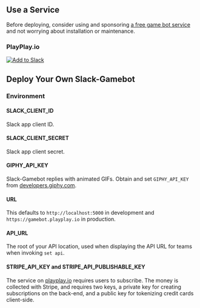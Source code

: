 ## Use a Service

Before deploying, consider using and sponsoring [a free game bot service](https://gamebot.playplay.io) and not worrying about installation or maintenance.

### PlayPlay.io

[![Add to Slack](https://platform.slack-edge.com/img/add_to_slack@2x.png)](https://gamebot.playplay.io)

## Deploy Your Own Slack-Gamebot

### Environment

#### SLACK_CLIENT_ID

Slack app client ID.

#### SLACK_CLIENT_SECRET

Slack app client secret.

#### GIPHY_API_KEY

Slack-Gamebot replies with animated GIFs. Obtain and set `GIPHY_API_KEY` from [developers.giphy.com](https://developers.giphy.com).

#### URL

This defaults to `http://localhost:5000` in development and `https://gamebot.playplay.io` in production.

#### API_URL

The root of your API location, used when displaying the API URL for teams when invoking `set api`.

#### STRIPE_API_KEY and STRIPE_API_PUBLISHABLE_KEY

The service on [playplay.io](https://gamebot.playplay.io) requires users to subscribe. The money is collected with Stripe, and requires two keys, a private key for creating subscriptions on the back-end, and a public key for tokenizing credit cards client-side.
